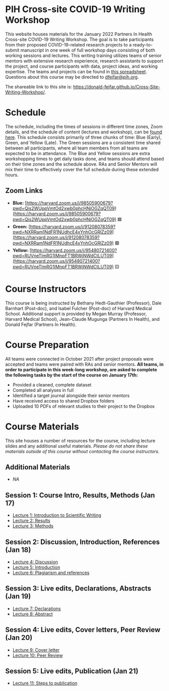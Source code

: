 # PIH Cross-site COVID-19 Writing Workshop
This website houses materials for the January 2022 Partners In Health Cross-site COVID-19 Writing Workshop. The goal is to take participants from their proposed COVID-19-related research projects to a ready-to-submit manuscript in one week of full workshop days consisting of both working sessions and lectures. This writing training utilizes teams of senior mentors with extensive research experience, research assistants to support the project, and course participants with data, project ideas, and working expertise. The teams and projects can be found in [this spreadsheet](Writing-Workshop-Teams.xlsx). Questions about this course may be directed to dfejfar@pih.org.

The shareable link to this site is: https://donald-fejfar.github.io/Cross-Site-Writing-Workshop/.

# Schedule
The schedule, including the times of sessions in different time zones, Zoom details, and the schedule of content (lectures and workshop), can be [found here](CovCo_writing_workshop_scheduleonly.xlsx). This schedule consists primarily of three chunks of time: Blue (Early), Green, and Yellow (Late). The Green sessions are a consistent time shared between all participants, where all team members from all teams are expected to be in attendance. The Blue and Yellow sessions are extra workshopping times to get daily tasks done, and teams should attend based on their time zones and the schedule above. RAs and Senior Mentors will mix their time to effectively cover the full schedule during these extended hours. 

## Zoom Links
- __Blue:__ [https://harvard.zoom.us/j/98505900679?pwd=Qis2WUppVmtOd2xwb0phcHNjOGZqQT09](https://harvard.zoom.us/j/98505900679?pwd=Qis2WUppVmtOd2xwb0phcHNjOGZqQT09) 🟦
- __Green:__ [https://harvard.zoom.us/j/91208078359?pwd=NXRRam1NdFR1NUdhcE4xYnhOcGRlZz09](https://harvard.zoom.us/j/91208078359?pwd=NXRRam1NdFR1NUdhcE4xYnhOcGRlZz09) 🟩
- __Yellow:__ [https://harvard.zoom.us/j/95480721400?pwd=RUVneTlmRG1IMnpFT1BRWjNWdCtLUT09](https://harvard.zoom.us/j/95480721400?pwd=RUVneTlmRG1IMnpFT1BRWjNWdCtLUT09) 🟨

# Course Instructors
This course is being instructed by Bethany Hedt-Gauthier (Professor), Dale Barnhart (Post-doc), and Isabel Fulcher (Post-doc) of Harvard Medical School. Additional support is provided by Megan Murray (Professor, Harvard Medical School), Jean-Claude Mugunga (Partners In Health), and Donald Fejfar (Partners In Health).

# Course Preparation
All teams were connected in October 2021 after project proposals were accepted and teams were paired with RAs and senior mentors. __All teams, in order to participate in this week-long workshop, are asked to complete the following tasks by the start of the course on January 17th:__
- Provided a cleaned, complete dataset
- Completed all analyses in full
- Identified a target journal alongside their senior mentors
- Have received access to shared Dropbox folders
- Uploaded 10 PDFs of relevant studies to their project to the Dropbox

# Course Materials
This site houses a number of resources for the course, including lecture slides and any additional useful materials. _Please do not share these materials outside of this course without contacting the course instructors._

## Additional Materials
- _NA_

## Session 1: Course Intro, Results, Methods (Jan 17)
- [Lecture 1: Introduction to Scientific Writing]()
- [Lecture 2: Results]()
- [Lecture 3: Methods]()

## Session 2: Discussion, Introduction, References (Jan 18)
- [Lecture 4: Discussion]()
- [Lecture 5: Introduction]()
- [Lecture 6: Plagiarism and references]()

## Session 3: Live edits, Declarations, Abstracts (Jan 19)
- [Lecture 7: Declarations]()
- [Lecture 8: Abstract]()

## Session 4: Live edits, Cover letters, Peer Review (Jan 20)
- [Lecture 9: Cover letter]()
- [Lecture 10: Peer Review]()

## Session 5: Live edits, Publication (Jan 21)
- [Lecture 11: Steps to publication]()
